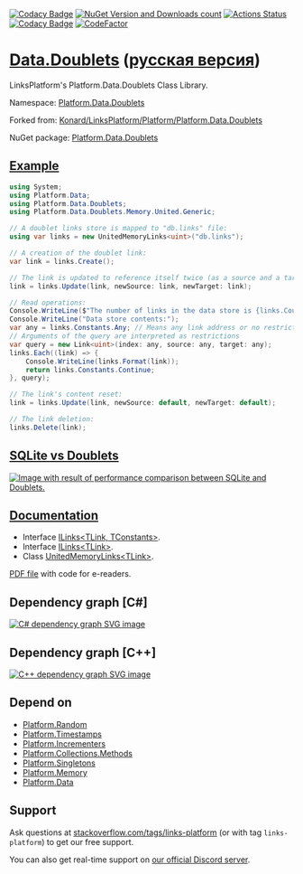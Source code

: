 [![Codacy Badge](https://api.codacy.com/project/badge/Grade/d92f59d08c604e95ba2469ee8e9d88c1)](https://app.codacy.com/gh/linksplatform/Data.Doublets?utm_source=github.com&utm_medium=referral&utm_content=linksplatform/Data.Doublets&utm_campaign=Badge_Grade_Settings)
[![NuGet Version and Downloads count](https://buildstats.info/nuget/Platform.Data.Doublets)](https://www.nuget.org/packages/Platform.Data.Doublets)
[![Actions Status](https://github.com/linksplatform/Data.Doublets/workflows/CD/badge.svg)](https://github.com/linksplatform/Data.Doublets/actions?workflow=CD)
[![Codacy Badge](https://api.codacy.com/project/badge/Grade/83c66adb68f44a018c795bc7dc7d6f49)](https://app.codacy.com/app/drakonard/Data.Doublets?utm_source=github.com&utm_medium=referral&utm_content=linksplatform/Data.Doublets&utm_campaign=Badge_Grade_Dashboard)
[![CodeFactor](https://www.codefactor.io/repository/github/linksplatform/data.doublets/badge/master)](https://www.codefactor.io/repository/github/linksplatform/data.doublets/overview/master)

# [Data.Doublets](https://github.com/linksplatform/Data.Doublets) ([русская версия](README.ru.md))
LinksPlatform's Platform.Data.Doublets Class Library.

Namespace: [Platform.Data.Doublets](https://linksplatform.github.io/Data.Doublets/csharp/api/Platform.Data.Doublets.html)

Forked from: [Konard/LinksPlatform/Platform/Platform.Data.Doublets](https://github.com/Konard/LinksPlatform/tree/b0844d778ced60b22435e57342393031b26a2822/Platform/Platform.Data.Doublets)

NuGet package: [Platform.Data.Doublets](https://www.nuget.org/packages/Platform.Data.Doublets)

## [Example](https://github.com/linksplatform/Examples.Doublets.CRUD.DotNet)
```C#
using System;
using Platform.Data;
using Platform.Data.Doublets;
using Platform.Data.Doublets.Memory.United.Generic;

// A doublet links store is mapped to "db.links" file:
using var links = new UnitedMemoryLinks<uint>("db.links");

// A creation of the doublet link: 
var link = links.Create();

// The link is updated to reference itself twice (as a source and a target):
link = links.Update(link, newSource: link, newTarget: link);

// Read operations:
Console.WriteLine($"The number of links in the data store is {links.Count()}.");
Console.WriteLine("Data store contents:");
var any = links.Constants.Any; // Means any link address or no restriction on link address
// Arguments of the query are interpreted as restrictions
var query = new Link<uint>(index: any, source: any, target: any);
links.Each((link) => {
    Console.WriteLine(links.Format(link));
    return links.Constants.Continue;
}, query);

// The link's content reset:
link = links.Update(link, newSource: default, newTarget: default);

// The link deletion:
links.Delete(link);
```

## [SQLite vs Doublets](https://github.com/linksplatform/Comparisons.SQLiteVSDoublets)

[![Image with result of performance comparison between SQLite and Doublets.](https://raw.githubusercontent.com/linksplatform/Documentation/master/doc/Examples/sqlite_vs_doublets_performance.png "Result of performance comparison between SQLite and Doublets")](https://github.com/linksplatform/Comparisons.SQLiteVSDoublets)

## [Documentation](https://linksplatform.github.io/Data.Doublets)
*   Interface [ILinks\<TLink, TConstants\>](https://linksplatform.github.io/Data/csharp/api/Platform.Data.ILinks-2.html).
*   Interface [ILinks\<TLink\>](https://linksplatform.github.io/Data.Doublets/csharp/api/Platform.Data.Doublets.ILinks-1.html).
*   Class [UnitedMemoryLinks\<TLink\>](https://linksplatform.github.io/Data.Doublets/csharp/api/Platform.Data.Doublets.Memory.United.Generic.UnitedMemoryLinks-1.html).

[PDF file](https://linksplatform.github.io/Data.Doublets/csharp/Platform.Data.Doublets.pdf) with code for e-readers.

## Dependency graph [C#]
[![C# dependency graph SVG image](https://raw.github.com/linksplatform/Documentation/master/doc/Dependencies/Platform.Data.Doublets.svg?sanitize=true)](https://raw.githubusercontent.com/linksplatform/Documentation/master/doc/Dependencies/Platform.Data.Doublets.svg?sanitize=true)

## Dependency graph [C++]
[![C++ dependency graph SVG image](https://raw.github.com/linksplatform/Documentation/master/doc/Dependencies/Platform.Data.Doublets.cpp.svg?sanitize=true)](https://raw.githubusercontent.com/linksplatform/Documentation/master/doc/Dependencies/Platform.Data.Doublets.cpp.svg?sanitize=true)

## Depend on
*   [Platform.Random](https://github.com/linksplatform/Random)
*   [Platform.Timestamps](https://github.com/linksplatform/Timestamps)
*   [Platform.Incrementers](https://github.com/linksplatform/Incrementers)
*   [Platform.Collections.Methods](https://github.com/linksplatform/Collections.Methods)
*   [Platform.Singletons](https://github.com/linksplatform/Singletons)
*   [Platform.Memory](https://github.com/linksplatform/Memory)
*   [Platform.Data](https://github.com/linksplatform/Data)

## Support

Ask questions at [stackoverflow.com/tags/links-platform](https://stackoverflow.com/tags/links-platform) (or with tag `links-platform`) to get our free support.

You can also get real-time support on [our official Discord server](https://discord.gg/eEXJyjWv5e).
